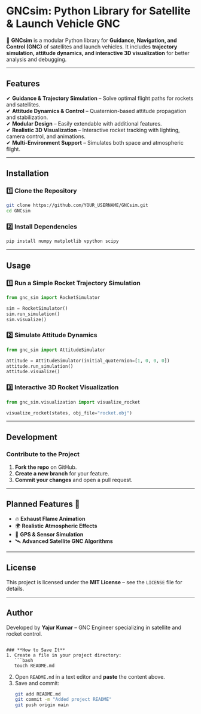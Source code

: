 # **GNCsim: Python Library for Satellite & Launch Vehicle GNC**  

🚀 **GNCsim** is a modular Python library for **Guidance, Navigation, and Control (GNC)** of satellites and launch vehicles. It includes **trajectory simulation, attitude dynamics, and interactive 3D visualization** for better analysis and debugging.  

---

## **Features**  
✔ **Guidance & Trajectory Simulation** – Solve optimal flight paths for rockets and satellites.  
✔ **Attitude Dynamics & Control** – Quaternion-based attitude propagation and stabilization.  
✔ **Modular Design** – Easily extendable with additional features.  
✔ **Realistic 3D Visualization** – Interactive rocket tracking with lighting, camera control, and animations.  
✔ **Multi-Environment Support** – Simulates both space and atmospheric flight.  

---

## **Installation**  
### **1️⃣ Clone the Repository**  
```bash
git clone https://github.com/YOUR_USERNAME/GNCsim.git
cd GNCsim
```

### **2️⃣ Install Dependencies**  
```bash
pip install numpy matplotlib vpython scipy
```

---

## **Usage**  
### **1️⃣ Run a Simple Rocket Trajectory Simulation**  
```python
from gnc_sim import RocketSimulator

sim = RocketSimulator()
sim.run_simulation()
sim.visualize()
```

### **2️⃣ Simulate Attitude Dynamics**  
```python
from gnc_sim import AttitudeSimulator

attitude = AttitudeSimulator(initial_quaternion=[1, 0, 0, 0])
attitude.run_simulation()
attitude.visualize()
```

### **3️⃣ Interactive 3D Rocket Visualization**  
```python
from gnc_sim.visualization import visualize_rocket

visualize_rocket(states, obj_file="rocket.obj")
```

---

## **Development**  
### **Contribute to the Project**  
1. **Fork the repo** on GitHub.  
2. **Create a new branch** for your feature.  
3. **Commit your changes** and open a pull request.  

---

## **Planned Features 🚀**  
- 🔥 **Exhaust Flame Animation**  
- 🌍 **Realistic Atmospheric Effects**  
- 📡 **GPS & Sensor Simulation**  
- 🛰️ **Advanced Satellite GNC Algorithms**  

---

## **License**  
This project is licensed under the **MIT License** – see the `LICENSE` file for details.  

---

## **Author**  
Developed by **Yajur Kumar** – GNC Engineer specializing in satellite and rocket control.  
```

### **How to Save It**  
1. Create a file in your project directory:  
   ```bash
   touch README.md
   ```
2. Open `README.md` in a text editor and **paste** the content above.  
3. Save and commit:  
   ```bash
   git add README.md
   git commit -m "Added project README"
   git push origin main
   ```
